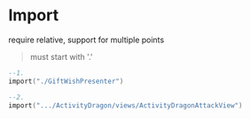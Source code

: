 # Import

require relative, support for multiple points

> must start with '.'

```lua
--1.
import("./GiftWishPresenter")

--2.
import(".../ActivityDragon/views/ActivityDragonAttackView")

